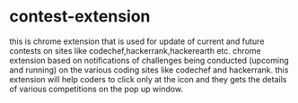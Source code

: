 # contest-extension
this is chrome extension that is used for update of current and future contests on sites like codechef,hackerrank,hackerearth etc.
chrome extension based on notifications of challenges being conducted (upcoming and running) on the various coding sites like codechef and hackerrank.
this extension will help coders to click only at the icon and they gets the details of various competitions on the
pop up window.

